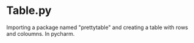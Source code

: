 # Table.py
Importing a package named "prettytable" and creating a table with rows and coloumns.
In pycharm.
